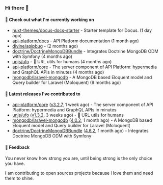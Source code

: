### Hi there 👋

#### 👷 Check out what I'm currently working on

- [nuxt-themes/docus-docs-starter](https://github.com/nuxt-themes/docus-docs-starter) - Starter template for Docus. (1 day ago)
- [api-platform/docs](https://github.com/api-platform/docs) - API Platform documentation (1 month ago)
- [divine/apipbug](https://github.com/divine/apipbug) -  (2 months ago)
- [doctrine/DoctrineMongoDBBundle](https://github.com/doctrine/DoctrineMongoDBBundle) - Integrates Doctrine MongoDB ODM with Symfony (4 months ago)
- [unjs/ufo](https://github.com/unjs/ufo) - 🔗 URL utils for humans (4 months ago)
- [api-platform/core](https://github.com/api-platform/core) - The server component of API Platform: hypermedia and GraphQL APIs in minutes (4 months ago)
- [mongodb/laravel-mongodb](https://github.com/mongodb/laravel-mongodb) - A MongoDB based Eloquent model and Query builder for Laravel (Moloquent) (9 months ago)

#### 🔭 Latest releases I've contributed to

- [api-platform/core](https://github.com/api-platform/core) ([v3.2.7](https://github.com/api-platform/core/releases/tag/v3.2.7), 1 week ago) - The server component of API Platform: hypermedia and GraphQL APIs in minutes
- [unjs/ufo](https://github.com/unjs/ufo) ([v1.3.2](https://github.com/unjs/ufo/releases/tag/v1.3.2), 3 weeks ago) - 🔗 URL utils for humans
- [mongodb/laravel-mongodb](https://github.com/mongodb/laravel-mongodb) ([4.0.2](https://github.com/mongodb/laravel-mongodb/releases/tag/4.0.2), 1 month ago) - A MongoDB based Eloquent model and Query builder for Laravel (Moloquent)
- [doctrine/DoctrineMongoDBBundle](https://github.com/doctrine/DoctrineMongoDBBundle) ([4.6.2](https://github.com/doctrine/DoctrineMongoDBBundle/releases/tag/4.6.2), 1 month ago) - Integrates Doctrine MongoDB ODM with Symfony

#### 💬 Feedback
You never know how strong you are, until being strong is the only choice you have.

I am contributing to open sources projects because I love them and need them to shine.
